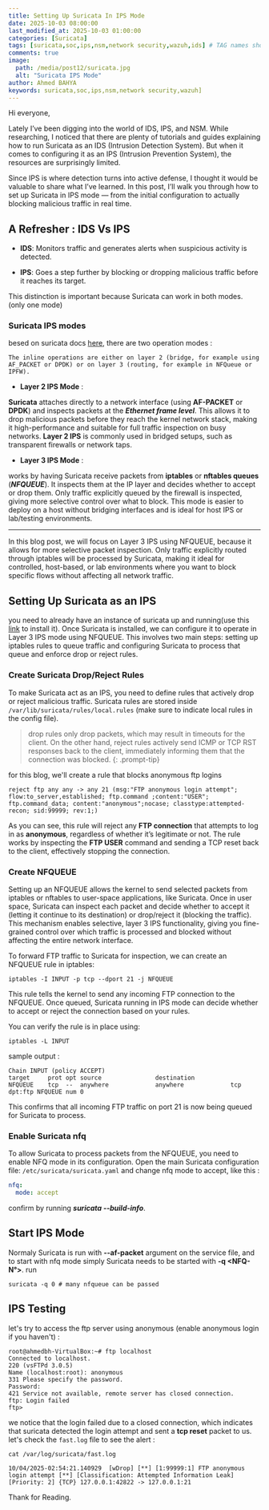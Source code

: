 ```yaml
---
title: Setting Up Suricata In IPS Mode
date: 2025-10-03 08:00:00 
last_modified_at: 2025-10-03 01:00:00
categories: [Suricata]
tags: [suricata,soc,ips,nsm,network security,wazuh,ids] # TAG names should always be lowercase
comments: true
image:
  path: /media/post12/suricata.jpg
  alt: "Suricata IPS Mode"
author: Ahmed BAHYA
keywords: suricata,soc,ips,nsm,network security,wazuh]
---
```

Hi everyone,

Lately I’ve been digging into the world of IDS, IPS, and NSM. While researching, I noticed that there are plenty of tutorials and guides explaining how to run Suricata as an IDS (Intrusion Detection System). But when it comes to configuring it as an IPS (Intrusion Prevention System), the resources are surprisingly limited.

Since IPS is where detection turns into active defense, I thought it would be valuable to share what I’ve learned. In this post, I’ll walk you through how to set up Suricata in IPS mode — from the initial configuration to actually blocking malicious traffic in real time.

## A Refresher : IDS Vs IPS

- **IDS**: Monitors traffic and generates alerts when suspicious activity is detected.

- **IPS**: Goes a step further by blocking or dropping malicious traffic before it reaches its target.

This distinction is important because Suricata can work in both modes. (only one mode)

### Suricata IPS modes

besed on suricata docs [here](https://docs.suricata.io/en/suricata-8.0.1/ips/setting-up-ipsinline-for-linux.html), there are two operation modes :
```text
The inline operations are either on layer 2 (bridge, for example using AF_PACKET or DPDK) or on layer 3 (routing, for example in NFQueue or IPFW).
```
- **Layer 2 IPS Mode** :

**Suricata** attaches directly to a network interface (using **AF-PACKET** or **DPDK**) and inspects packets at the ***Ethernet frame level***. This allows it to drop malicious packets before they reach the kernel network stack, making it high-performance and suitable for full traffic inspection on busy networks. **Layer 2 IPS** is commonly used in bridged setups, such as transparent firewalls or network taps.

- **Layer 3 IPS Mode** :

works by having Suricata receive packets from **iptables** or **nftables queues** (***NFQUEUE***). It inspects them at the IP layer and decides whether to accept or drop them. Only traffic explicitly queued by the firewall is inspected, giving more selective control over what to block. This mode is easier to deploy on a host without bridging interfaces and is ideal for host IPS or lab/testing environments.

--- 
In this blog post, we will focus on Layer 3 IPS using NFQUEUE, because it allows for more selective packet inspection. Only traffic explicitly routed through iptables will be processed by Suricata, making it ideal for controlled, host-based, or lab environments where you want to block specific flows without affecting all network traffic.

## Setting Up Suricata as an IPS

you need to already have an instance of suricata up and running(use this [link](https://docs.suricata.io/en/latest/install.html) to install it). Once Suricata is installed, we can configure it to operate in Layer 3 IPS mode using NFQUEUE. This involves two main steps: setting up iptables rules to queue traffic and configuring Suricata to process that queue and enforce drop or reject rules.

### Create Suricata Drop/Reject Rules

To make Suricata act as an IPS, you need to define rules that actively drop or reject malicious traffic. Suricata rules are stored inside `/var/lib/suricata/rules/local.rules` (make sure to indicate local rules in the config file).

>drop rules only drop packets, which may result in timeouts for the client. On the other hand, reject rules actively send ICMP or TCP RST responses back to the client, immediately informing them that the connection was blocked.
{: .prompt-tip}

for this blog, we'll create a rule that blocks anonymous ftp logins

```text
reject ftp any any -> any 21 (msg:"FTP anonymous login attempt"; flow:to_server,established; ftp.command ;content:"USER"; ftp.command_data; content:"anonymous";nocase; classtype:attempted-recon; sid:99999; rev:1;)
```
As you can see, this rule will reject any **FTP connection** that attempts to log in as **anonymous**, regardless of whether it’s legitimate or not. The rule works by inspecting the **FTP USER** command and sending a TCP reset back to the client, effectively stopping the connection.

### Create NFQUEUE

Setting up an NFQUEUE allows the kernel to send selected packets from iptables or nftables to user-space applications, like Suricata. Once in user space, Suricata can inspect each packet and decide whether to accept it (letting it continue to its destination) or drop/reject it (blocking the traffic). This mechanism enables selective, layer 3 IPS functionality, giving you fine-grained control over which traffic is processed and blocked without affecting the entire network interface.

To forward FTP traffic to Suricata for inspection, we can create an NFQUEUE rule in iptables:

```shell
iptables -I INPUT -p tcp --dport 21 -j NFQUEUE
```
This rule tells the kernel to send any incoming FTP connection to the NFQUEUE. Once queued, Suricata running in IPS mode can decide whether to accept or reject the connection based on your rules.

You can verify the rule is in place using:

```shell
iptables -L INPUT 
```
sample output :
```text
Chain INPUT (policy ACCEPT)
target     prot opt source               destination         
NFQUEUE    tcp  --  anywhere             anywhere             tcp dpt:ftp NFQUEUE num 0
```
This confirms that all incoming FTP traffic on port 21 is now being queued for Suricata to process.

### Enable Suricata nfq 

To allow Suricata to process packets from the NFQUEUE, you need to enable NFQ mode in its configuration. Open the main Suricata configuration file: `/etc/suricata/suricata.yaml` and change nfq mode to accept, like this :
```yaml
nfq:
  mode: accept
```
confirm by running ***suricata --build-info***.

## Start IPS Mode 
Normaly Suricata is run with **--af-packet** argument on the service file, and to start with nfq mode simply Suricata needs to be started with **-q <NFQ-N°>**.
run
```shell
suricata -q 0 # many nfqueue can be passed
```
## IPS Testing 

let's try to access the ftp server using anonymous (enable anonymous login if you haven't) :

```shell
root@ahmedbh-VirtualBox:~# ftp localhost 
Connected to localhost.
220 (vsFTPd 3.0.5)
Name (localhost:root): anonymous
331 Please specify the password.
Password: 
421 Service not available, remote server has closed connection.
ftp: Login failed
ftp> 
```
we notice that the login failed due to a closed connection, which indicates that suricata detected the login attempt and sent a **tcp reset** packet to us.
let's check the `fast.log` file to see the alert :

```shell
cat /var/log/suricata/fast.log 

10/04/2025-02:54:21.140929  [wDrop] [**] [1:99999:1] FTP anonymous login attempt [**] [Classification: Attempted Information Leak] [Priority: 2] {TCP} 127.0.0.1:42822 -> 127.0.0.1:21
```
Thank for Reading.